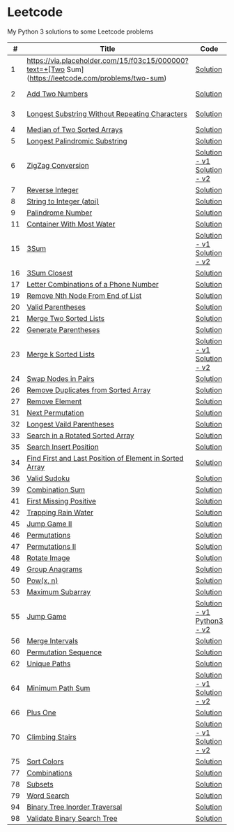 # Leetcode
My Python 3 solutions to some Leetcode problems

| #      | Title                                                                                               | Code | Tags |
| ------ | --------------------------------------------------------------------------------------------------- | ---- | ---- |
| 1      | https://via.placeholder.com/15/f03c15/000000?text=+[Two Sum](https://leetcode.com/problems/two-sum)                                                    | [Solution](https://github.com/TomBombadilV/leetcode-problems/blob/master/solutions/two-sum.py) | array, dictionary |
| 2      | [Add Two Numbers](https://leetcode.com/problems/add-two-numbers)                                    | [Solution](https://github.com/TomBombadilV/leetcode-problems/blob/master/solutions/add-two-numbers.py) | linked-list |
| 3      | [Longest Substring Without Repeating Characters](https://leetcode.com/problems/longest-substring-without-repeating-characters) | [Solution](https://github.com/TomBombadilV/leetcode-problems/blob/master/solutions/longest-substring-without-repeating-characters.py) | string, dictionary |
| 4      | [Median of Two Sorted Arrays](https://leetcode.com/problems/median-of-two-sorted-arrays) | [Solution](https://github.com/TomBombadilV/leetcode-problems/blob/master/solutions/median-of-two-sorted-arrays.py) | array |
| 5      | [Longest Palindromic Substring](https://leetcode.com/problems/longest-palindromic-substring) | [Solution](https://github.com/TomBombadilV/leetcode-problems/blob/master/solutions/longest-palindromic-substring.py) | string |
| 6      | [ZigZag Conversion](https://leetcode.com/problems/zigzag-conversion) | [Solution - v1](https://github.com/TomBombadilV/leetcode-problems/blob/master/solutions/zig-zag-conversion-1.py)<br>[Solution - v2](https://github.com/TomBombadilV/leetcode-problems/blob/master/solutions/zig-zag-conversion-2.py) |
| 7      | [Reverse Integer](https://leetcode.com/problems/reverse-integer/) | [Solution](https://github.com/TomBombadilV/leetcode-problems/blob/master/solutions/reverse-integer.py) |
| 8      | [String to Integer (atoi)](https://leetcode.com/problems/string-to-integer-atoi/) | [Solution](https://github.com/TomBombadilV/leetcode-problems/blob/master/solutions/string-to-integer-atoi.py) | |
| 9      | [Palindrome Number](https://leetcode.com/problems/palindrome-number) | [Solution](https://github.com/TomBombadilV/leetcode-problems/blob/master/solutions/palindrome-number.py) |
| 11     | [Container With Most Water](https://leetcode.com/problems/container-with-most-water) | [Solution](https://github.com/TomBombadilV/leetcode-problems/blob/master/solutions/container-with-most-water.py) |
| 15     | [3Sum](https://leetcode.com/problems/3sumi)      | [Solution - v1](https://github.com/TomBombadilV/leetcode-problems/blob/master/solutions/3sum.py)<br>[Solution - v2](https://github.com/TomBombadilV/leetcode-problems/blob/master/solutions/solutions/3sum-2.py) |
| 16     | [3Sum Closest](https://leetcode.com/problems/3sum-closest) | [Solution](https://github.com/TomBombadilV/leetcode-problems/blob/master/solutions/3sum-closest.py) |
| 17     | [Letter Combinations of a Phone Number](https://leetcode.com/problems/letter-combinations-of-a-phone-number) | [Solution](https://github.com/TomBombadilV/leetcode-problems/blob/master/solutions/letter-combinations.py) |
| 19     | [Remove Nth Node From End of List](https://leetcode.com/problems/remove-nth-node-from-end-of-list) | [Solution](https://github.com/TomBombadilV/leetcode-problems/blob/master/solutions/remove-nth-node-from-end.py) |
| 20     | [Valid Parentheses](https://leetcode.com/problems/valid-parentheses) | [Solution](https://github.com/TomBombadilV/leetcode-problems/blob/master/solutions/valid-parentheses.py) |
| 21     | [Merge Two Sorted Lists](https://leetcode.com/problems/merge-two-sorted-lists) | [Solution](https://github.com/TomBombadilV/leetcode-problems/blob/master/solutions/merge-two-sorted-lists.py) |
| 22     | [Generate Parentheses](https://leetcode.com/problems/generate-parentheses) | [Solution](https://github.com/TomBombadilV/leetcode-problems/blob/master/solutions/generate-parentheses.py) |
| 23     | [Merge k Sorted Lists](https://leetcode.com/problems/merge-k-sorted-lists) | [Solution - v1](https://github.com/TomBombadilV/leetcode-problems/blob/master/solutions/merge-k-sorted-lists.py)<br>[Solution - v2](https://github.com/TomBombadilV/leetcode-problems/blob/master/solutions/solutions/merge-k-sorted-lists-2.py) |
| 24     | [Swap Nodes in Pairs](https://leetcode.com/problems/swap-nodes-in-pairs) | [Solution](https://github.com/TomBombadilV/leetcode-problems/blob/master/solutions/swap-pairs.py) |
| 26     | [Remove Duplicates from Sorted Array](https://leetcode.com/problems/remove-duplicates-from-sorted-array) | [Solution](https://github.com/TomBombadilV/leetcode-problems/blob/master/solutions/remove-duplicates-from-sorted-array.py) |
| 27     | [Remove Element](https://leetcode.com/problems/remove-element) | [Solution](https://github.com/TomBombadilV/leetcode-problems/blob/master/solutions/remove-element.py) |
| 31     | [Next Permutation](https://leetcode.com/problems/next-permutation) | [Solution](https://github.com/TomBombadilV/leetcode-problems/blob/master/solutions/next-permutation.py) |
| 32     | [Longest Vaild Parentheses](https://leetcode.com/problems/longest-valid-parentheses) | [Solution](https://github.com/TomBombadilV/leetcode-problems/blob/master/solutions/longest-valid-parentheses.py) |
| 33     | [Search in a Rotated Sorted Array](https://leetcode.com/problems/search-in-rotated-sorted-array) | [Solution](https://github.com/TomBombadilV/leetcode-problems/blob/master/solutions/search-in-rotated-sorted-array.py) |
| 35     | [Search Insert Position](https://leetcode.com/problems/search-insert-position) | [Solution](https://github.com/TomBombadilV/leetcode-problems/blob/master/solutions/search-insert-position.py) |
| 34     | [Find First and Last Position of Element in Sorted Array](https://leetcode.com/problems/find-first-and-last-position-of-element-in-sorted-array) | [Solution](https://github.com/TomBombadilV/leetcode-problems/blob/master/solutions/find-first-last-position-element-in-sorted-array.py) |
| 36     | [Valid Sudoku](https://leetcode.com/problems/valid-sudoku) | [Solution](https://github.com/TomBombadilV/leetcode-problems/blob/master/solutions/valid-sudoku.py) |
| 39     | [Combination Sum](https://leetcode.com/problems/combination-sum) | [Solution](https://github.com/TomBombadilV/leetcode-problems/blob/master/solutions/combination-sum.py) |
| 41     | [First Missing Positive](https://leetcode.com/problems/first-missing-positive) | [Solution](https://github.com/TomBombadilV/leetcode-problems/blob/master/solutions/first-missing-positive.py) |
| 42     | [Trapping Rain Water](https://leetcode.com/problems/trapping-rain-water) | [Solution](https://github.com/TomBombadilV/leetcode-problems/blob/master/solutions/trapping-rain-water.py) |
| 45     | [Jump Game II](https://leetcode.com/problems/jump-game-ii) | [Solution](https://github.com/TomBombadilV/leetcode-problems/blob/master/solutions/jump-game-ii.py) |
| 46     | [Permutations](https://leetcode.com/problems/permutations) | [Solution](https://github.com/TomBombadilV/leetcode-problems/blob/master/solutions/permutations.py) |
| 47     | [Permutations II](https://leetcode.com/problems/permutations-ii) | [Solution](https://github.com/TomBombadilV/leetcode-problems/blob/master/solutions/permutations-ii.py) |
| 48     | [Rotate Image](https://leetcode.com/problems/rotate-image) | [Solution](https://github.com/TomBombadilV/leetcode-problems/blob/master/solutions/rotate-image.py) |
| 49     | [Group Anagrams](https://leetcode.com/problems/group-anagrams) | [Solution](https://github.com/TomBombadilV/leetcode-problems/blob/master/solutions/group-anagrams.py) |
| 50     | [Pow(x, n)](https://leetcode.com/problems/powx-n) | [Solution](https://github.com/TomBombadilV/leetcode-problems/blob/master/solutions/pow.py) |
| 53     | [Maximum Subarray](https://leetcode.com/problems/maximum-subarray) | [Solution](https://github.com/TomBombadilV/leetcode-problems/blob/master/solutions/maximum-subarray.py) |
| 55     | [Jump Game](https://leetcode.com/problems/jump-game) | [Solution - v1](https://github.com/TomBombadilV/leetcode-problems/blob/master/solutions/jump-game.py)<br>[Python3 - v2](https://github.com/TomBombadilV/leetcode-problems/blob/master/solutions/jump-game-2.py) |
| 56     | [Merge Intervals](https://leetcode.com/problems/merge-intervals) | [Solution](https://github.com/TomBombadilV/leetcode-problems/blob/master/solutions/merge-intervals.py) |
| 60     | [Permutation Sequence](https://leetcode.com/problems/permutation-sequence) | [Solution](https://github.com/TomBombadilV/leetcode-problems/blob/master/solutions/permutation-sequence.py) |
| 62     | [Unique Paths](https://leetcode.com/problems/unique-paths) | [Solution](https://github.com/TomBombadilV/leetcode-problems/blob/master/solutions/unique-paths.py) |
| 64     | [Minimum Path Sum](https://leetcode.com/problems/minimum-path-sum) | [Solution - v1](https://github.com/TomBombadilV/leetcode-problems/blob/master/solutions/minimum-path-sum.py)<br>[Solution - v2](https://github.com/TomBombadilV/leetcode-problems/blob/master/solutions/minimum-path-sum-2.py) |
| 66     | [Plus One](https://leetcode.com/problems/plus-one) | [Solution](https://github.com/TomBombadilV/leetcode-problems/blob/master/solutions/plus-one.py) |
| 70     | [Climbing Stairs](https://leetcode.com/problems/climbing-stairs) | [Solution - v1](https://github.com/TomBombadilV/leetcode-problems/blob/master/solutions/climbing-stairs.py)<br>[Solution - v2](https://github.com/TomBombadilV/leetcode-problems/blob/master/solutions/climbing-stairs-again.py) |
| 75     | [Sort Colors](https://leetcode.com/problems/sort-colors) | [Solution](https://github.com/TomBombadilV/leetcode-problems/blob/master/solutions/sort-colors.py) |
| 77     | [Combinations](https://leetcode.com/problems/combinations) | [Solution](https://github.com/TomBombadilV/leetcode-problems/blob/master/solutions/combinations.py)
| 78     | [Subsets](https://leetcode.com/problems/subsets) | [Solution](https://github.com/TomBombadilV/leetcode-problems/blob/master/solutions/subsets.py) |
| 79     | [Word Search](https://leetcode.com/problems/word-search) | [Solution](https://github.com/TomBombadilV/leetcode-problems/blob/master/solutions/word-search.py) |
| 94     | [Binary Tree Inorder Traversal](https://leetcode.com/problems/binary-tree-inorder-traversal) | [Solution](https://github.com/TomBombadilV/leetcode-problems/blob/master/solutions/binary-tree-inorder-traversal.py) |
| 98     | [Validate Binary Search Tree](https://leetcode.com/problems/validate-binary-search-tree) | [Solution](https://github.com/TomBombadilV/leetcode-problems/blob/master/solutions/validate-binary-search-tree.py) |
